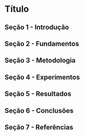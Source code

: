# Título

## Seção 1 - Introdução



## Seção 2 - Fundamentos



## Seção 3 - Metodologia



## Seção 4 - Experimentos
## Seção 5 - Resultados
## Seção 6 - Conclusões
## Seção 7 - Referências
